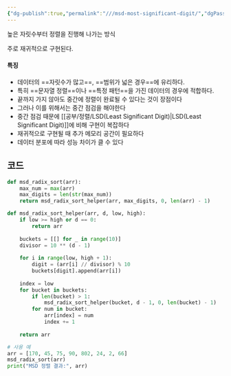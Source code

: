 ```yaml
---
{"dg-publish":true,"permalink":"///msd-most-significant-digit/","dgPassFrontmatter":true}
---
```



높은 자릿수부터 정렬을 진행해 나가는 방식

주로 재귀적으로 구현된다.

#### 특징
- 데이터의 ==자릿수가 많고==, ==범위가 넓은 경우==에 유리하다.
- 특히 ==문자열 정렬==이나 ==특정 패턴==을 가진 데이터의 경우에 적합하다.
- 끝까지 가지 않아도 중간에 정렬이 완료될 수 있다는 것이 장점이다
- 그러나 이를 위해서는 중간 점검을 해야한다
- 중간 점검 때문에 [[공부/정렬/LSD(Least Significant Digit)\|LSD(Least Significant Digit)]]에 비해 구현이 복잡하다
- 재귀적으로 구현될 때 추가 메모리 공간이 필요하다
- 데이터 분포에 따라 성능 차이가 클 수 있다
## 코드
```python
def msd_radix_sort(arr):
    max_num = max(arr)
    max_digits = len(str(max_num))
    return msd_radix_sort_helper(arr, max_digits, 0, len(arr) - 1)

def msd_radix_sort_helper(arr, d, low, high):
    if low >= high or d == 0:
        return arr
    
    buckets = [[] for _ in range(10)]
    divisor = 10 ** (d - 1)
    
    for i in range(low, high + 1):
        digit = (arr[i] // divisor) % 10
        buckets[digit].append(arr[i])
    
    index = low
    for bucket in buckets:
        if len(bucket) > 1:
            msd_radix_sort_helper(bucket, d - 1, 0, len(bucket) - 1)
        for num in bucket:
            arr[index] = num
            index += 1
    
    return arr

# 사용 예
arr = [170, 45, 75, 90, 802, 24, 2, 66]
msd_radix_sort(arr)
print("MSD 정렬 결과:", arr)
```